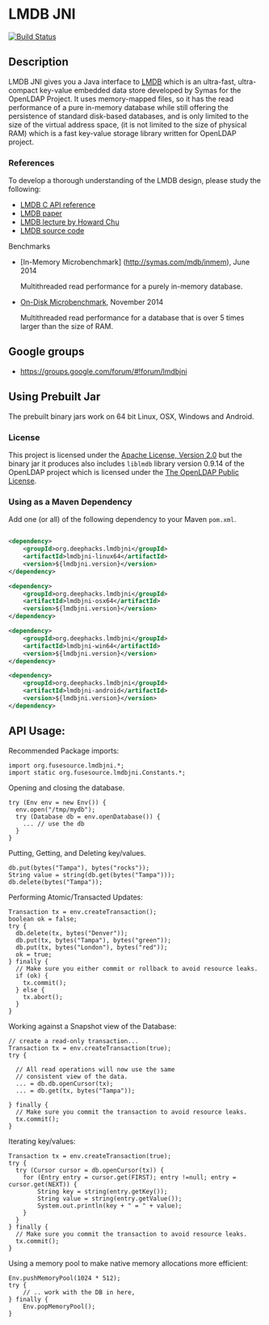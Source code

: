 # LMDB JNI

[![Build Status](https://travis-ci.org/deephacks/lmdbjni.png?branch=master)](https://travis-ci.org/deephacks/lmdbjni)

## Description

LMDB JNI gives you a Java interface to [LMDB](http://symas.com/mdb/) which is an ultra-fast, ultra-compact key-value embedded data store developed by Symas for the OpenLDAP Project. It uses memory-mapped files, so it has the read performance of a pure in-memory database while still offering the persistence of standard disk-based databases, and is only limited to the size of the virtual address space, (it is not limited to the size of physical RAM)
which is a fast key-value storage library written for OpenLDAP project.

### References

To develop a thorough understanding of the LMDB design, please study the following:

 * [LMDB C API reference](http://symas.com/mdb/doc/group__internal.html)
 * [LMDB paper](http://symas.com/mdb/20120829-LinuxCon-MDB-txt.pdf)
 * [LMDB lecture by Howard Chu](https://www.parleys.com/play/517f58f9e4b0c6dcd95464ae/)
 * [LMDB source code](https://gitorious.org/mdb/mdb/source/libraries/liblmdb)

Benchmarks

* [In-Memory Microbenchmark] (http://symas.com/mdb/inmem), June 2014

   Multithreaded read performance for a purely in-memory database.

* [On-Disk Microbenchmark](http://symas.com/mdb/ondisk), November 2014

   Multithreaded read performance for a database that is over 5 times larger than the size of RAM.

## Google groups

* https://groups.google.com/forum/#!forum/lmdbjni


## Using Prebuilt Jar

The prebuilt binary jars work on 64 bit Linux, OSX, Windows and Android.

### License

This project is licensed under the [Apache License, Version 2.0](http://www.apache.org/licenses/LICENSE-2.0.html) but the binary jar it produces also includes `liblmdb` library version 0.9.14 of the OpenLDAP project which is licensed under the [The OpenLDAP Public License](http://www.openldap.org/software/release/license.html).

### Using as a Maven Dependency

Add one (or all) of the following dependency to your Maven `pom.xml`.

```xml

<dependency>
    <groupId>org.deephacks.lmdbjni</groupId>
    <artifactId>lmdbjni-linux64</artifactId>
    <version>${lmdbjni.version}</version>
</dependency>

<dependency>
    <groupId>org.deephacks.lmdbjni</groupId>
    <artifactId>lmdbjni-osx64</artifactId>
    <version>${lmdbjni.version}</version>
</dependency>

<dependency>
    <groupId>org.deephacks.lmdbjni</groupId>
    <artifactId>lmdbjni-win64</artifactId>
    <version>${lmdbjni.version}</version>
</dependency>

<dependency>
    <groupId>org.deephacks.lmdbjni</groupId>
    <artifactId>lmdbjni-android</artifactId>
    <version>${lmdbjni.version}</version>
</dependency>

```

## API Usage:

Recommended Package imports:

    import org.fusesource.lmdbjni.*;
    import static org.fusesource.lmdbjni.Constants.*;

Opening and closing the database.

    try (Env env = new Env()) {
      env.open("/tmp/mydb");
      try (Database db = env.openDatabase()) {
        ... // use the db
      }
    }

Putting, Getting, and Deleting key/values.

    db.put(bytes("Tampa"), bytes("rocks"));
    String value = string(db.get(bytes("Tampa")));
    db.delete(bytes("Tampa"));

Performing Atomic/Transacted Updates:

    Transaction tx = env.createTransaction();
    boolean ok = false;
    try {
      db.delete(tx, bytes("Denver"));
      db.put(tx, bytes("Tampa"), bytes("green"));
      db.put(tx, bytes("London"), bytes("red"));
      ok = true;
    } finally {
      // Make sure you either commit or rollback to avoid resource leaks.
      if (ok) {
        tx.commit();
      } else {
        tx.abort();
      }
    }

Working against a Snapshot view of the Database:

    // create a read-only transaction...
    Transaction tx = env.createTransaction(true);
    try {
      
      // All read operations will now use the same 
      // consistent view of the data.
      ... = db.db.openCursor(tx);
      ... = db.get(tx, bytes("Tampa"));

    } finally {
      // Make sure you commit the transaction to avoid resource leaks.
      tx.commit();
    }

Iterating key/values:

    Transaction tx = env.createTransaction(true);
    try {
      try (Cursor cursor = db.openCursor(tx)) {
        for (Entry entry = cursor.get(FIRST); entry !=null; entry = cursor.get(NEXT)) {
            String key = string(entry.getKey());
            String value = string(entry.getValue());
            System.out.println(key + " = " + value);
        }
      }
    } finally {
      // Make sure you commit the transaction to avoid resource leaks.
      tx.commit();
    }

Using a memory pool to make native memory allocations more efficient:

    Env.pushMemoryPool(1024 * 512);
    try {
        // .. work with the DB in here, 
    } finally {
        Env.popMemoryPool();
    }

